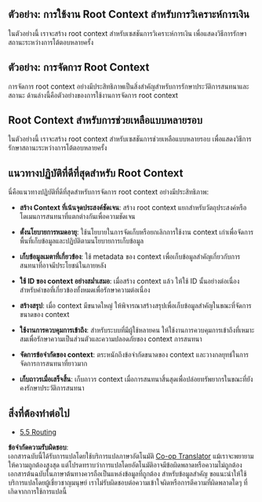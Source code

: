 <!--
CO_OP_TRANSLATOR_METADATA:
{
  "original_hash": "8311f46a35cf608c9780f39b62c9dc3f",
  "translation_date": "2025-06-12T23:59:36+00:00",
  "source_file": "05-AdvancedTopics/mcp-root-contexts/README.md",
  "language_code": "th"
}
-->
## ตัวอย่าง: การใช้งาน Root Context สำหรับการวิเคราะห์การเงิน

ในตัวอย่างนี้ เราจะสร้าง root context สำหรับเซสชันการวิเคราะห์การเงิน เพื่อแสดงวิธีการรักษาสถานะระหว่างการโต้ตอบหลายครั้ง

## ตัวอย่าง: การจัดการ Root Context

การจัดการ root context อย่างมีประสิทธิภาพเป็นสิ่งสำคัญสำหรับการรักษาประวัติการสนทนาและสถานะ ด้านล่างนี้คือตัวอย่างของการใช้งานการจัดการ root context

## Root Context สำหรับการช่วยเหลือแบบหลายรอบ

ในตัวอย่างนี้ เราจะสร้าง root context สำหรับเซสชันการช่วยเหลือแบบหลายรอบ เพื่อแสดงวิธีการรักษาสถานะระหว่างการโต้ตอบหลายครั้ง

## แนวทางปฏิบัติที่ดีที่สุดสำหรับ Root Context

นี่คือแนวทางปฏิบัติที่ดีที่สุดสำหรับการจัดการ root context อย่างมีประสิทธิภาพ:

- **สร้าง Context ที่เน้นจุดประสงค์ชัดเจน**: สร้าง root context แยกสำหรับวัตถุประสงค์หรือโดเมนการสนทนาที่แตกต่างกันเพื่อความชัดเจน

- **ตั้งนโยบายการหมดอายุ**: ใช้นโยบายในการจัดเก็บหรือยกเลิกการใช้งาน context เก่าเพื่อจัดการพื้นที่เก็บข้อมูลและปฏิบัติตามนโยบายการเก็บข้อมูล

- **เก็บข้อมูลเมตาที่เกี่ยวข้อง**: ใช้ metadata ของ context เพื่อเก็บข้อมูลสำคัญเกี่ยวกับการสนทนาที่อาจมีประโยชน์ในภายหลัง

- **ใช้ ID ของ context อย่างสม่ำเสมอ**: เมื่อสร้าง context แล้ว ให้ใช้ ID นั้นอย่างต่อเนื่องสำหรับคำขอที่เกี่ยวข้องทั้งหมดเพื่อรักษาความต่อเนื่อง

- **สร้างสรุป**: เมื่อ context มีขนาดใหญ่ ให้พิจารณาสร้างสรุปเพื่อเก็บข้อมูลสำคัญในขณะที่จัดการขนาดของ context

- **ใช้งานการควบคุมการเข้าถึง**: สำหรับระบบที่มีผู้ใช้หลายคน ให้ใช้งานการควบคุมการเข้าถึงที่เหมาะสมเพื่อรักษาความเป็นส่วนตัวและความปลอดภัยของ context การสนทนา

- **จัดการข้อจำกัดของ context**: ตระหนักถึงข้อจำกัดขนาดของ context และวางกลยุทธ์ในการจัดการการสนทนาที่ยาวมาก

- **เก็บถาวรเมื่อเสร็จสิ้น**: เก็บถาวร context เมื่อการสนทนาสิ้นสุดเพื่อปล่อยทรัพยากรในขณะที่ยังคงรักษาประวัติการสนทนา

## สิ่งที่ต้องทำต่อไป

- [5.5 Routing](../mcp-routing/README.md)

**ข้อจำกัดความรับผิดชอบ**:  
เอกสารฉบับนี้ได้รับการแปลโดยใช้บริการแปลภาษาอัตโนมัติ [Co-op Translator](https://github.com/Azure/co-op-translator) แม้เราจะพยายามให้ความถูกต้องสูงสุด แต่โปรดทราบว่าการแปลโดยอัตโนมัติอาจมีข้อผิดพลาดหรือความไม่ถูกต้อง เอกสารต้นฉบับในภาษาต้นทางควรถือเป็นแหล่งข้อมูลที่ถูกต้อง สำหรับข้อมูลสำคัญ ขอแนะนำให้ใช้บริการแปลโดยผู้เชี่ยวชาญมนุษย์ เราไม่รับผิดชอบต่อความเข้าใจผิดหรือการตีความที่ผิดพลาดใดๆ ที่เกิดจากการใช้การแปลนี้